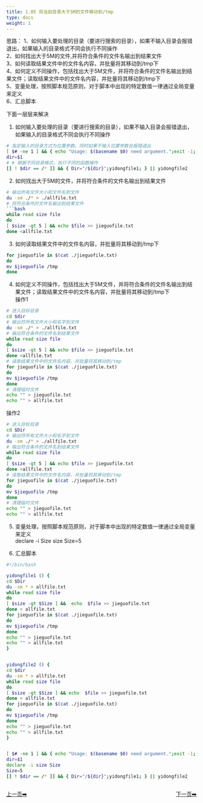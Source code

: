 ```yaml
---
title: 1.05 将当前目录大于5M的文件移动到/tmp 
type: docs
weight: 1
---
```


思路：
1、如何输入要处理的目录（要进行搜索的目录），如果不输入目录会报错退出，如果输入的目录格式不同会执行不同操作   
2、如何找出大于5M的文件,并将符合条件的文件名输出到结果文件   
3、如何读取结果文件中的文件名内容，并批量将其移动到/tmp下   
4、如何定义不同操作，包括找出大于5M文件，并将符合条件的文件名输出到结果文件；读取结果文件中的文件名内容，并批量将其移动到/tmp下  
5、变量处理，按照脚本规范原则，对于脚本中出现的特定数值一律通过全局变量来定义   
6、汇总脚本       

下面一层层来解决   
1) 如何输入要处理的目录（要进行搜索的目录），如果不输入目录会报错退出，如果输入的目录格式不同会执行不同操作  
```bash
# 指定输入的目录方式为位置参数，同时如果不输入位置参数会报错退出
[ $# -ne 1 ] && { echo "Usage: $(basename $0) need argument.";exit -1; }
dir=$1
# # 根据不同目录格式，执行不同的函数操作
[[ ! $dir == /* ]] && { Dir="/${dir}";yidongfile1; } || yidongfile2     
```   

2) 如何找出大于5M的文件，并将符合条件的文件名输出到结果文件   
```bash
# 输出所有文件大小和文件名到文件   
du -sm ./* > ./allfile.txt   
# 将符合条件的文件名输出到结果文件   
```bash
while read size file 
do
[ $size -gt 5 ] && echo $file >> jieguofile.txt
done <allfile.txt
```  

3) 如何读取结果文件中的文件名内容，并批量将其移动到/tmp下   
```bash
for jieguofile in $(cat ./jieguofile.txt)
do
mv $jieguofile /tmp
done
```   

4) 如何定义不同操作，包括找出大于5M文件，并将符合条件的文件名输出到结果文件；读取结果文件中的文件名内容，并批量将其移动到/tmp下   
操作1   
```bash   
# 进入目标目录  
cd $dir   
# 输出符所有文件大小和名字到文件   
du -sm ./* > ./allfile.txt
# 输出符合条件的文件名到结果文件
while read size file 
do
[ $size -gt 5 ] && echo $file >> jieguofile.txt
done <allfile.txt  
# 读取结果文件中的文件名内容，并批量将其移动到/tmp
for jieguofile in $(cat ./jieguofile.txt)
do
mv $jieguofile /tmp
done
# 清理临时文件   
echo "" > jieguofile.txt
echo "" > allfile.txt
```   

操作2   
```bash
# 进入目标目录  
cd $Dir   
# 输出符所有文件大小和名字到文件   
du -sm ./* > ./allfile.txt
# 输出符合条件的文件名到结果文件
while read size file 
do
[ $size -gt 5 ] && echo $file >> jieguofile.txt
done <allfile.txt  
# 读取结果文件中的文件名内容，并批量将其移动到/tmp
for jieguofile in $(cat ./jieguofile.txt)
do
mv $jieguofile /tmp
done
# 清理临时文件   
echo "" > jieguofile.txt
echo "" > allfile.txt
```   

5) 变量处理，按照脚本规范原则，对于脚本中出现的特定数值一律通过全局变量来定义   
declare -i Size size
Size=5

6) 汇总脚本   
```bash
#!/bin/bash

yidongfile1 () {
cd $Dir   
du -sm * > allfile.txt
while read size file 
do
[ $size -gt $Size ] &&  echo  $file >> jieguofile.txt
done < allfile.txt
for jieguofile in $(cat ./jieguofile.txt)
do
mv $jieguofile /tmp
done
echo "" > jieguofile.txt
echo "" > allfile.txt
}


yidongfile2 () {
cd $dir   
du -sm * > allfile.txt
while read size file 
do
[ $size -gt $Size ] && echo  $file >> jieguofile.txt
done < allfile.txt  
for jieguofile in $(cat ./jieguofile.txt)
do
mv $jieguofile /tmp
done
echo "" > jieguofile.txt
echo "" > allfile.txt
}


[ $# -ne 1 ] && { echo "Usage: $(basename $0) need argument.";exit -1; }
dir=$1
declare -i size Size
Size=5
[[ ! $dir == /* ]] && { Dir="/${dir}";yidongfile1; } || yidongfile2
```  


<div style="display: flex;justify-content: space-between;align-items: center;">
<p><a href="https://books.linuxwt.com/linuxwtsbc/ChapterOne/shell4">上一页➡️</a></p>
<p><a href="https://books.linuxwt.com/linuxwtsbc/ChapterOne/shell6">下一页➡️</a></p>
</div>
